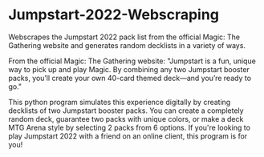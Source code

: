 # Jumpstart-2022-Webscraping
Webscrapes the Jumpstart 2022 pack list from the official Magic: The Gathering website and generates random decklists in a variety of ways.

From the official Magic: The Gathering website: "Jumpstart is a fun, unique way to pick up and play Magic. By combining any two Jumpstart booster packs, you’ll create your own 40-card themed deck—and you’re ready to go." 

This python program simulates this experience digitally by creating decklists of two Jumpstart booster packs. You can create a completely random deck, guarantee two packs with unique colors, or make a deck MTG Arena style by selecting 2 packs from 6 options. If you're looking to play Jumpstart 2022 with a friend on an online client, this program is for you!
